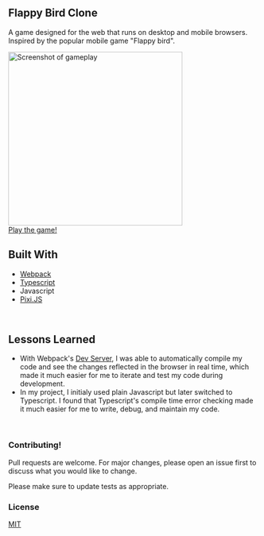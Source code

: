 

## Flappy Bird Clone

A game designed for the web that runs on desktop and mobile browsers. Inspired by the popular mobile game "Flappy bird". 


<a href="https://gabekole.github.io/FlappyBird">
  <img src="https://user-images.githubusercontent.com/72774655/206951228-31260c15-bccd-448f-b78f-2bed730e11e9.png" alt="Screenshot of gameplay" width="350"/>
  <br>
  Play the game!
</a>

## Built With

- [Webpack](https://github.com/webpack)
- [Typescript](https://github.com/microsoft/TypeScript)
- Javascript
- [Pixi.JS](https://github.com/pixijs)

<br>

## Lessons Learned

- With Webpack's [Dev Server](https://webpack.js.org/configuration/dev-server/), I was able to automatically compile my code and see the changes reflected in the browser in real time, which made it much easier for me to iterate and test my code during development. 
- In my project, I initialy used plain Javascript but later switched to Typescript. I found that Typescript's compile time error checking made it much easier for me to write, debug, and maintain my code.

<br>

### Contributing!

Pull requests are welcome. For major changes, please open an issue first
to discuss what you would like to change.

Please make sure to update tests as appropriate.

### License

[MIT](https://choosealicense.com/licenses/mit/)
